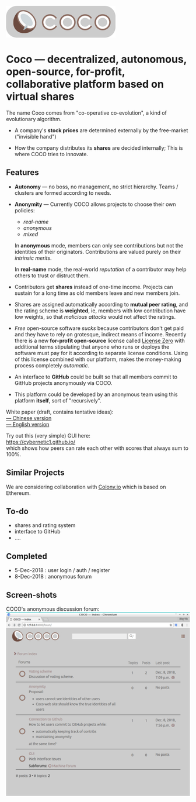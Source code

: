 ![logo](coco/static/logo.png)

# Coco &mdash; decentralized, autonomous, open-source, for-profit, collaborative platform based on virtual shares

The name Coco comes from "co-operative co-evolution", a kind of evolutionary algorithm.

* A company's **stock prices** are determined externally by the free-market ("invisible hand")

* How the company distributes its **shares** are decided internally;  This is where COCO tries to innovate.

Features
--------
* **Autonomy** &mdash; no boss, no management, no strict hierarchy.  Teams / clusters are formed according to needs.

* **Anonymity** &mdash; Currently COCO allows projects to choose their own policies:
  * _real-name_
  * _anonymous_
  * _mixed_

  In **anonymous** mode, members can only see contributions but not the identities of their originators.  Contributions are valued purely on their _intrinsic merits_.

  In **real-name** mode, the real-world _reputation_ of a contributor may help others to trust or distruct them.

* Contributors get **shares** instead of one-time income.  Projects can sustain for a long time as old members leave and new members join.

* Shares are assigned automatically according to **mutual peer rating**, and the rating scheme is **weighted**, ie, members with low contribution have low weights, so that _malicious attacks_ would not affect the ratings.

* _Free_ open-source software _sucks_ because contributors don't get paid and they have to rely on grotesque, indirect means of income.  Recently there is a new **for-profit open-source** license called [License Zero](https://licensezero.com/) with additional terms stipulating that anyone who runs or deploys the software must pay for it according to separate license conditions.  Using of this license combined with our platform, makes the money-making process completely _automatic_.

* An interface to **GitHub** could be built so that all members commit to GitHub projects anonymously via COCO.

* This platform could be developed by an anonymous team using this platform **itself**, sort of "recursively".

White paper (draft, contains tentative ideas):  
[&mdash; Chinese version](COCO-white-paper-cn.pdf)  
[&mdash; English version](COCO-white-paper-en.pdf)  

Try out this (very simple) GUI here:  
https://cybernetic1.github.io/  
which shows how peers can rate each other with scores that always sum to 100%.

Similar Projects
----------------
We are considering collaboration with [Colony.io](https://colony.io/) which is based on Ethereum.

To-do
-----
* shares and rating system
* interface to GitHub
* ....

Completed
---------
* 5-Dec-2018 : user login / auth / register
* 8-Dec-2018 : anonymous forum

Screen-shots
------------

COCO's anonymous discussion forum:  
![screenshot](COCO-screenshot1.png)
